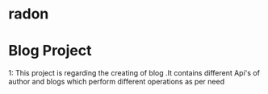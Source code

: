 # radon

# Blog Project

1: This project is regarding the creating of blog .It contains different  Api's of author and blogs which perform different operations as per need






